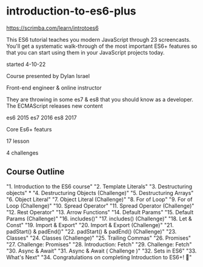 # introduction-to-es6-plus

https://scrimba.com/learn/introtoes6

This ES6 tutorial teaches you modern JavaScript through 23 screencasts. You'll get a systematic walk-through of the most important ES6+ features so that you can start using them in your JavaScript projects today.

started 4-10-22

Course presented by Dylan Israel

Front-end engineer & online instructor

They are throwing in some es7 & es8 that you should know as a developer. The ECMAScript releases new content

es6 2015
es7 2016
es8 2017

Core Es6+ featurs

17 lesson

4 challenges

## Course Outline

"1. Introduction to the ES6 course"
"2. Template Literals"
"3. Destructuring objects" \*
"4. Destructuring Objects (Challenge)"
"5. Destructuring Arrays"
"6. Object Literal"
"7. Object Literal (Challenge)"
"8. For of Loop"
"9. For of Loop (Challenge)"
"10. Spread Operator"
"11. Spread Operator (Challenge)"
"12. Rest Operator"
"13. Arrow Functions"
"14. Default Params"
"15. Default Params (Challenge)"
"16. includes()"
"17. includes() (Challenge)"
"18. Let & Const"
"19. Import & Export"
"20. Import & Export (Challenge)"
"21. padStart() & padEnd()"
"22. padStart() & padEnd() (Challenge)"
"23. Classes"
"24. Classes (Challenge)"
"25. Trailing Commas"
"26. Promises"
"27. Challenge: Promises"
"28. Introduction: Fetch"
"29. Challenge: Fetch"
"30. Async & Await"
"31. Async & Await ( Challenge )"
"32. Sets in ES6"
"33. What's Next"
"34. Congratulations on completing Introduction to ES6+! 🎉"
